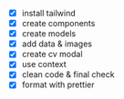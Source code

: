 - [x] install tailwind
- [x] create components
- [x] create models
- [x] add data & images
- [x] create cv modal
- [x] use context
- [x] clean code & final check
- [x] format with prettier